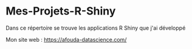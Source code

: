 # Mes-Projets-R-Shiny

Dans ce répertoire se trouve les applications R Shiny que j'ai développé 

Mon site web : https://afouda-datascience.com/
